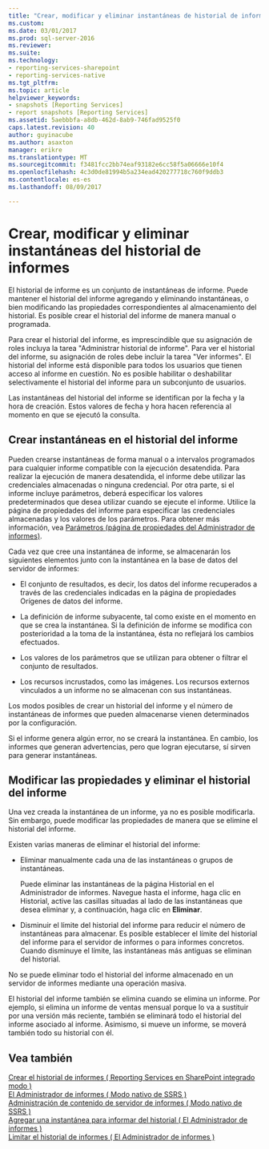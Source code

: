 ```yaml
---
title: "Crear, modificar y eliminar instantáneas de historial de informes | Documentos de Microsoft"
ms.custom: 
ms.date: 03/01/2017
ms.prod: sql-server-2016
ms.reviewer: 
ms.suite: 
ms.technology:
- reporting-services-sharepoint
- reporting-services-native
ms.tgt_pltfrm: 
ms.topic: article
helpviewer_keywords:
- snapshots [Reporting Services]
- report snapshots [Reporting Services]
ms.assetid: 5aebbbfa-a8db-462d-8ab9-746fad9525f0
caps.latest.revision: 40
author: guyinacube
ms.author: asaxton
manager: erikre
ms.translationtype: MT
ms.sourcegitcommit: f3481fcc2bb74eaf93182e6cc58f5a06666e10f4
ms.openlocfilehash: 4c3d0de81994b5a234ead420277718c760f9ddb3
ms.contentlocale: es-es
ms.lasthandoff: 08/09/2017

---
```

# <a name="create-modify-and-delete-snapshots-in-report-history"></a>Crear, modificar y eliminar instantáneas del historial de informes
  El historial de informe es un conjunto de instantáneas de informe. Puede mantener el historial del informe agregando y eliminando instantáneas, o bien modificando las propiedades correspondientes al almacenamiento del historial. Es posible crear el historial del informe de manera manual o programada.  
  
 Para crear el historial del informe, es imprescindible que su asignación de roles incluya la tarea "Administrar historial de informe". Para ver el historial del informe, su asignación de roles debe incluir la tarea "Ver informes". El historial del informe está disponible para todos los usuarios que tienen acceso al informe en cuestión. No es posible habilitar o deshabilitar selectivamente el historial del informe para un subconjunto de usuarios.  
  
 Las instantáneas del historial del informe se identifican por la fecha y la hora de creación. Estos valores de fecha y hora hacen referencia al momento en que se ejecutó la consulta.  
  
## <a name="creating-snapshots-in-report-history"></a>Crear instantáneas en el historial del informe  
 Pueden crearse instantáneas de forma manual o a intervalos programados para cualquier informe compatible con la ejecución desatendida. Para realizar la ejecución de manera desatendida, el informe debe utilizar las credenciales almacenadas o ninguna credencial. Por otra parte, si el informe incluye parámetros, deberá especificar los valores predeterminados que desea utilizar cuando se ejecute el informe. Utilice la página de propiedades del informe para especificar las credenciales almacenadas y los valores de los parámetros. Para obtener más información, vea [Parámetros &#40;página de propiedades del Administrador de informes&#41;](http://msdn.microsoft.com/library/ebb53598-2378-46ae-8935-d5192f8ea49a).  
  
 Cada vez que cree una instantánea de informe, se almacenarán los siguientes elementos junto con la instantánea en la base de datos del servidor de informes:  
  
-   El conjunto de resultados, es decir, los datos del informe recuperados a través de las credenciales indicadas en la página de propiedades Orígenes de datos del informe.  
  
-   La definición de informe subyacente, tal como existe en el momento en que se crea la instantánea. Si la definición de informe se modifica con posterioridad a la toma de la instantánea, ésta no reflejará los cambios efectuados.  
  
-   Los valores de los parámetros que se utilizan para obtener o filtrar el conjunto de resultados.  
  
-   Los recursos incrustados, como las imágenes. Los recursos externos vinculados a un informe no se almacenan con sus instantáneas.  
  
 Los modos posibles de crear un historial del informe y el número de instantáneas de informes que pueden almacenarse vienen determinados por la configuración.  
  
 Si el informe genera algún error, no se creará la instantánea. En cambio, los informes que generan advertencias, pero que logran ejecutarse, sí sirven para generar instantáneas.  
  
## <a name="modifying-properties-and-deleting-report-history"></a>Modificar las propiedades y eliminar el historial del informe  
 Una vez creada la instantánea de un informe, ya no es posible modificarla. Sin embargo, puede modificar las propiedades de manera que se elimine el historial del informe.  
  
 Existen varias maneras de eliminar el historial del informe:  
  
-   Eliminar manualmente cada una de las instantáneas o grupos de instantáneas.  
  
     Puede eliminar las instantáneas de la página Historial en el Administrador de informes. Navegue hasta el informe, haga clic en Historial, active las casillas situadas al lado de las instantáneas que desea eliminar y, a continuación, haga clic en **Eliminar**.  
  
-   Disminuir el límite del historial del informe para reducir el número de instantáneas para almacenar. Es posible establecer el límite del historial del informe para el servidor de informes o para informes concretos. Cuando disminuye el límite, las instantáneas más antiguas se eliminan del historial.  
  
 No se puede eliminar todo el historial del informe almacenado en un servidor de informes mediante una operación masiva.  
  
 El historial del informe también se elimina cuando se elimina un informe. Por ejemplo, si elimina un informe de ventas mensual porque lo va a sustituir por una versión más reciente, también se eliminará todo el historial del informe asociado al informe. Asimismo, si mueve un informe, se moverá también todo su historial con él.  
  
## <a name="see-also"></a>Vea también  
 [Crear el historial de informes &#40; Reporting Services en SharePoint integrado modo &#41;](../../reporting-services/report-server/create-report-history-reporting-services-in-sharepoint-integrated-mode.md)   
 [El Administrador de informes &#40; Modo nativo de SSRS &#41;](http://msdn.microsoft.com/library/80949f9d-58f5-48e3-9342-9e9bf4e57896)   
 [Administración de contenido de servidor de informes &#40; Modo nativo de SSRS &#41;](../../reporting-services/report-server/report-server-content-management-ssrs-native-mode.md)   
 [Agregar una instantánea para informar del historial &#40; El Administrador de informes &#41;](../../reporting-services/report-server/add-a-snapshot-to-report-history-report-manager.md)   
 [Limitar el historial de informes &#40; El Administrador de informes &#41;](../../reporting-services/reports/limit-report-history-report-manager.md)  
  
  

